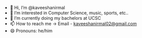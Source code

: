 - 👋 Hi, I’m @kaveeshanirmal
- 👀 I’m interested in Computer Science, music, sports, etc..
- 🌱 I’m currently doing my bachelors at UCSC
- 📫 How to reach me -> Email - kaveeshanirmal02@gmail.com
- 😄 Pronouns: he/him

<!---
kaveeshanirmal/kaveeshanirmal is a ✨ special ✨ repository because its `README.md` (this file) appears on your GitHub profile.
You can click the Preview link to take a look at your changes.
--->
